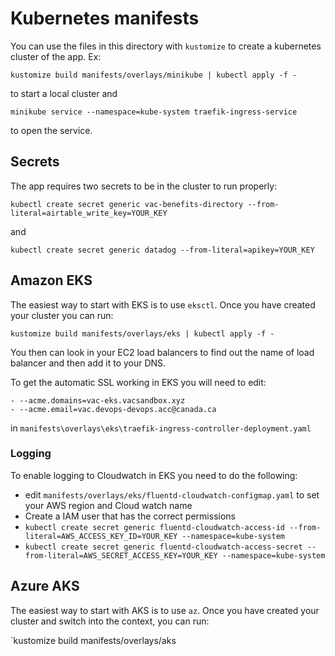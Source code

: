 # Kubernetes manifests

You can use the files in this directory with `kustomize` to create a
kubernetes cluster of the app. Ex:

`kustomize build manifests/overlays/minikube | kubectl apply -f -`

to start a local cluster and

`minikube service --namespace=kube-system traefik-ingress-service`

to open the service.

## Secrets

The app requires two secrets to be in the cluster to run properly:

`kubectl create secret generic vac-benefits-directory --from-literal=airtable_write_key=YOUR_KEY`

and

`kubectl create secret generic datadog --from-literal=apikey=YOUR_KEY`

## Amazon EKS

The easiest way to start with EKS is to use `eksctl`. Once you have created your
cluster you can run:

`kustomize build manifests/overlays/eks | kubectl apply -f -`

You then can look in your EC2 load balancers to find out the name of load balancer
and then add it to your DNS.

To get the automatic SSL working in EKS you will need to edit:

```
- --acme.domains=vac-eks.vacsandbox.xyz
- --acme.email=vac.devops-devops.acc@canada.ca
```

in `manifests\overlays\eks\traefik-ingress-controller-deployment.yaml`

### Logging

To enable logging to Cloudwatch in EKS you need to do the following:

- edit `manifests/overlays/eks/fluentd-cloudwatch-configmap.yaml` to set your AWS region and Cloud watch name
- Create a IAM user that has the correct permissions
- `kubectl create secret generic fluentd-cloudwatch-access-id --from-literal=AWS_ACCESS_KEY_ID=YOUR_KEY --namespace=kube-system`
- `kubectl create secret generic fluentd-cloudwatch-access-secret --from-literal=AWS_SECRET_ACCESS_KEY=YOUR_KEY --namespace=kube-system`

## Azure AKS

The easiest way to start with AKS is to use `az`. Once you have created your cluster and switch into the context, you can run:

`kustomize build manifests/overlays/aks

